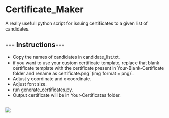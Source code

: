# Certificate_Maker
<p>A really usefull python script for issuing certificates to a given list of candidates.</p>
<h2>--- Instructions---</h2>
<ul>
<li><a>Copy the names of candidates in candidate_list.txt.</a><br></li>
<li><a>if you want to use your custom certificate template, replace that blank certificate template with the certificate present in Your-Blank-Certificate folder and rename as certificate.png `(img format = png)`.</a><br></li>
<li><a>Adjust y coordinate and x coordinate.</a><br></li>
<li><a>Adjust font size.</a><br></li>
<li><a>run generate_certificates.py.</a><br></li>
<li><a>Output certificate will be in Your-Certificates folder.</a><br></li>
</ul>
<br>
<img src="/demo.png">
